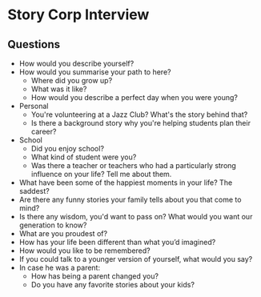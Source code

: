 # Story Corp Interview

## Questions

- How would you describe yourself?
- How would you summarise your path to here?
  - Where did you grow up?
  - What was it like?
  - How would you describe a perfect day when you were young?
- Personal
  - You're volunteering at a Jazz Club? What's the story behind that?
  - Is there a background story why you're helping students plan their career?
- School
  - Did you enjoy school?
  - What kind of student were you?
  - Was there a teacher or teachers who had a particularly strong influence on your life? Tell me about them.
- What have been some of the happiest moments in your life? The saddest?
- Are there any funny stories your family tells about you that come to mind?
- Is there any wisdom, you'd want to pass on? What would you want our generation to know?
- What are you proudest of?
- How has your life been different than what you’d imagined?
- How would you like to be remembered?
- If you could talk to a younger version of yourself, what would you say?
- In case he was a parent:
  - How has being a parent changed you?
  - Do you have any favorite stories about your kids?